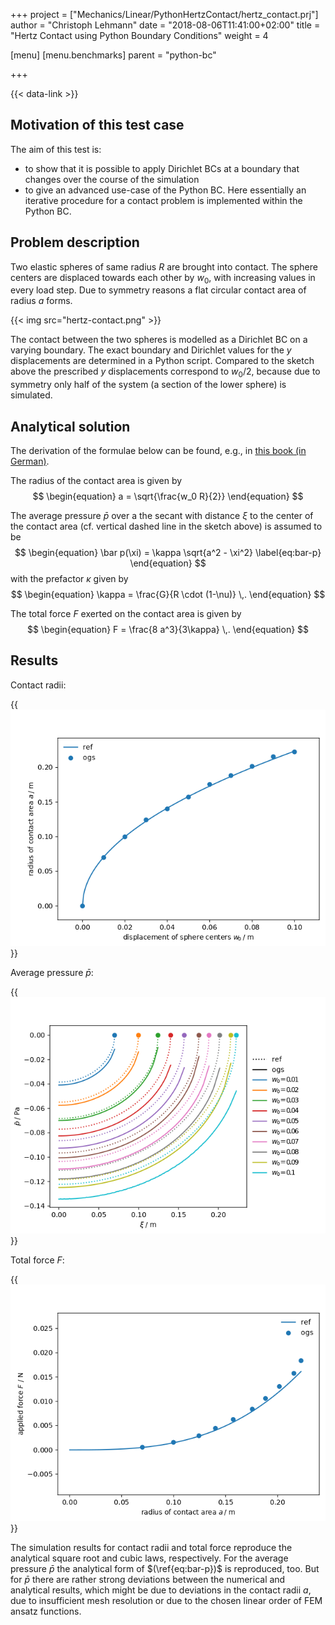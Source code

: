 +++
project = ["Mechanics/Linear/PythonHertzContact/hertz_contact.prj"]
author = "Christoph Lehmann"
date = "2018-08-06T11:41:00+02:00"
title = "Hertz Contact using Python Boundary Conditions"
weight = 4

[menu]
  [menu.benchmarks]
    parent = "python-bc"

+++

{{< data-link >}}

## Motivation of this test case

The aim of this test is:

* to show that it is possible to apply Dirichlet BCs at a boundary that changes over the course of the simulation
* to give an advanced use-case of the Python BC.
  Here essentially an iterative procedure for a contact problem is implemented
  within the Python BC.

## Problem description

Two elastic spheres of same radius $R$ are brought into contact.
The sphere centers are displaced towards each other by $w_0$, with increasing
values in every load step.
Due to symmetry reasons a flat circular contact area of radius $a$ forms.

{{< img src="hertz-contact.png" >}}

The contact between the two spheres is modelled as a Dirichlet BC
on a varying boundary. The exact boundary and Dirichlet values for the
$y$ displacements are determined in a Python script.
Compared to the sketch above the prescribed $y$ displacements correspond
to $w_0/2$, because due to symmetry only half of the system (a section of the
lower sphere) is simulated.

## Analytical solution

The derivation of the formulae below can be found, e.g.,
in [this book (in German)](https://web.archive.org/web/20190928191550/http://www.uni-magdeburg.de/ifme/l-festigkeit/pdf/Bertram-Gluege_Festkoerpermechanik2012.pdf).

The radius of the contact area is given by
$$
\begin{equation}
a = \sqrt{\frac{w_0 R}{2}}
\end{equation}
$$

The average pressure $\bar p$ over a the secant with distance $\xi$ to the
center of the contact area (cf. vertical dashed line in the sketch above) is assumed to be
$$
\begin{equation}
\bar p(\xi) = \kappa \sqrt{a^2 - \xi^2}
\label{eq:bar-p}
\end{equation}
$$
with the prefactor $\kappa$ given by
$$
\begin{equation}
\kappa = \frac{G}{R \cdot (1-\nu)}
\,.
\end{equation}
$$

The total force $F$ exerted on the contact area is given by
$$
\begin{equation}
F = \frac{8 a^3}{3\kappa}
\,.
\end{equation}
$$

## Results

Contact radii:

{{<img src="contact_radii.png">}}

Average pressure $\bar{p}$:

{{<img src="stress_at_contact.png">}}

Total force $F$:

{{<img src="total_force.png">}}

The simulation results for contact radii and total force reproduce the
analytical square root and cubic laws, respectively.
For the average pressure $\bar p$ the analytical form of
$(\ref{eq:bar-p})$ is reproduced, too.
But for $\bar p$ there are rather strong deviations between the numerical
and analytical results, which might be due to deviations in the
contact radii $a$, due to insufficient mesh resolution or due to
the chosen linear order of FEM ansatz functions.
